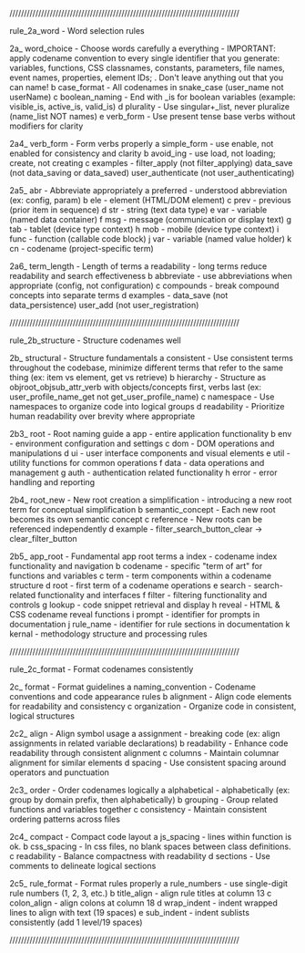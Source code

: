 ////////////////////////////////////////////////////////////////////////////////

rule_2a_word                - Word selection rules

2a_ word_choice          - Choose words carefully
   a everything          - IMPORTANT: apply codename convention to every single identifier that 
                           you generate: variables, functions, CSS classnames, 
                           constants, parameters, file names, event names, properties, 
                           element IDs; . Don't leave anything out that you can name!
   b case_format         - All codenames in snake_case (user_name not userName) 
   c boolean_naming      - End with _is for boolean variables (example: visible_is, active_is, valid_is)
   d plurality           - Use singular+_list, never pluralize (name_list NOT names)
   e verb_form           - Use present tense base verbs without modifiers for clarity

2a4_ verb_form           - Form verbs properly
   a simple_form         - use enable, not enabled for consistency and clarity
   b avoid_ing           - use load, not loading; create, not creating
   c examples            - filter_apply (not filter_applying)
                           data_save (not data_saving or data_saved)
                           user_authenticate (not user_authenticating)

2a5_ abr                 - Abbreviate appropriately
   a preferred           - understood abbreviation (ex: config, param)
   b ele                 - element (HTML/DOM element)
   c prev                - previous (prior item in sequence)
   d str                 - string (text data type)
   e var                 - variable (named data container)
   f msg                 - message (communication or display text)
   g tab                 - tablet (device type context)
   h mob                 - mobile (device type context)
   i func                - function (callable code block)
   j var                 - variable (named value holder) 
   k cn                  - codename (project-specific term)

2a6_ term_length         - Length of terms
   a readability         - long terms reduce readability and search effectiveness
   b abbreviate          - use abbreviations when appropriate (config, not configuration)
   c compounds           - break compound concepts into separate terms
   d examples            - data_save (not data_persistence)
                           user_add (not user_registration)

////////////////////////////////////////////////////////////////////////////////

rule_2b_structure           - Structure codenames well

2b_ structural           - Structure fundamentals
   a consistent          - Use consistent terms throughout the codebase, minimize 
                           different terms that refer to the same thing (ex: item vs 
                           element, get vs retrieve)
   b hierarchy           - Structure as objroot_objsub_attr_verb with objects/concepts first, 
                           verbs last (ex: user_profile_name_get not 
                           get_user_profile_name)
   c namespace           - Use namespaces to organize code into logical groups
   d readability         - Prioritize human readability over brevity where appropriate

2b3_ root                - Root naming guide
   a app                 - entire application functionality
   b env                 - environment configuration and settings
   c dom                 - DOM operations and manipulations
   d ui                  - user interface components and visual elements
   e util                - utility functions for common operations
   f data                - data operations and management
   g auth                - authentication related functionality
   h error               - error handling and reporting

2b4_ root_new            - New root creation
   a simplification      - introducing a new root term for conceptual simplification
   b semantic_concept    - Each new root becomes its own semantic concept 
   c reference           - New roots can be referenced independently
   d example             - filter_search_button_clear → clear_filter_button

2b5_ app_root            - Fundamental app root terms
   a index               - codename index functionality and navigation
   b codename            - specific "term of art" for functions and variables
   c term                - term components within a codename structure
   d root                - first term of a codename operations
   e search              - search-related functionality and interfaces
   f filter              - filtering functionality and controls
   g lookup              - code snippet retrieval and display
   h reveal              - HTML & CSS codename reveal functions
   i prompt              - identifier for prompts in documentation
   j rule_name           - identifier for rule sections in documentation
   k kernal              - methodology structure and processing rules

////////////////////////////////////////////////////////////////////////////////

rule_2c_format             - Format codenames consistently

2c_ format               - Format guidelines
   a naming_convention   - Codename conventions and code appearance rules
   b alignment           - Align code elements for readability and consistency
   c organization        - Organize code in consistent, logical structures

2c2_ align               - Align symbol usage
   a assignment          - breaking code (ex: align assignments in related variable 
                           declarations)
   b readability         - Enhance code readability through consistent alignment
   c columns             - Maintain columnar alignment for similar elements
   d spacing             - Use consistent spacing around operators and punctuation

2c3_ order               - Order codenames logically
   a alphabetical        - alphabetically (ex: group by domain prefix, then 
                           alphabetically)
   b grouping            - Group related functions and variables together
   c consistency         - Maintain consistent ordering patterns across files

2c4_ compact             - Compact code layout
   a js_spacing          - lines within function is ok.
   b css_spacing         - In css files, no blank spaces between class definitions.
   c readability         - Balance compactness with readability
   d sections            - Use comments to delineate logical sections

2c5_ rule_format         - Format rules properly
   a rule_numbers        - use single-digit rule numbers (1, 2, 3, etc.)
   b title_align         - align rule titles at column 13
   c colon_align         - align colons at column 18
   d wrap_indent         - indent wrapped lines to align with text (19 spaces)
   e sub_indent          - indent sublists consistently (add 1 level/19 spaces)

//////////////////////////////////////////////////////////////////////////////// 